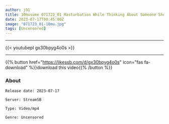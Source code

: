 ```yaml
---
author: j91
title: 10musume 071723_01 Masturbation While Thinking About Someone She Likes Sakura Nagata
date: 2023-07-17T00:45:00Z
image: "071723_01-10mu.jpg"
tags: [Uncensored]
---
```

___

{{< youtubepl gx30bpyg4o0s >}}
___

{{% button href="https://likessb.com/d/gx30bpyg4o0s" icon="fas fa-download" %}}download this video{{% /button %}}
### About

`Release date: 2023-07-17`

`Server: StreamSB`

`Type: Video/mp4`

`Genre:	Uncensored`